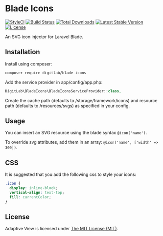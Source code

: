 # Blade Icons

[![StyleCI](https://styleci.io/repos/64119512/shield?style=flat)](https://styleci.io/repos/64119512)
[![Build Status](https://travis-ci.org/DigitLab/blade-icons.svg)](https://travis-ci.org/DigitLab/blade-icons)
[![Total Downloads](https://poser.pugx.org/digitlab/blade-icons/downloads)](https://packagist.org/packages/digitlab/blade-icons)
[![Latest Stable Version](https://poser.pugx.org/digitlab/blade-icons/v/stable)](https://packagist.org/packages/digitlab/blade-icons)
[![License](https://poser.pugx.org/digitlab/blade-icons/license)](https://packagist.org/packages/digitlab/blade-icons)

An SVG icon injector for Laravel Blade.

## Installation

Install using composer:

```bash
composer require digitlab/blade-icons
```

Add the service provider in app/config/app.php:

```php
DigitLab\BladeIcons\BladeIconsServiceProvider::class,
```

Create the cache path (defaults to /storage/framework/icons) and resource path (defaults to /resources/svgs) as 
specified in your config.

## Usage

You can insert an SVG resource using the blade syntax ```@icon('name')```.

To override svg attributes, add them in an array: ```@icon('name', ['width' => 300])```.

## CSS

It is suggested that you add the following css to style your icons:
```css
.icon {
  display: inline-block;
  vertical-align: text-top;
  fill: currentColor;
}
```

## License

Adaptive View is licensed under [The MIT License (MIT)](LICENSE).
